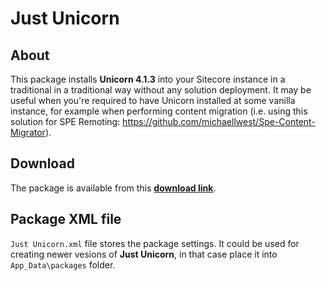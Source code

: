 # Just Unicorn

## About

This package installs **Unicorn 4.1.3** into your Sitecore instance in a traditional in a traditional way without any solution deployment. It may be useful when you're required to have Unicorn installed at some vanilla instance, for example when performing content migration (i.e. using this solution for SPE Remoting: https://github.com/michaellwest/Spe-Content-Migrator).

## Download

The package is available from this **[download link](https://github.com/MartinMiles/Just-Unicorn/raw/master/Just-Unicorn-4.1.3.zip)**.

## Package XML file

`Just Unicorn.xml` file stores the package settings. It could be used for creating newer vesions of **Just Unicorn**, in that case place it into `App_Data\packages` folder.